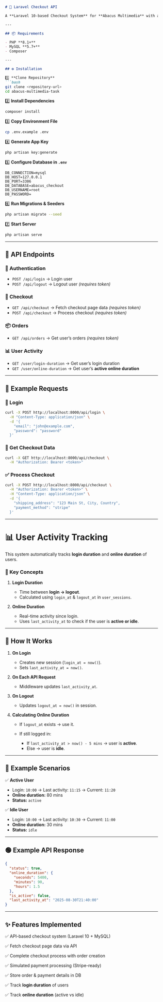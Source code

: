 ````markdown
# 🚀 Laravel Checkout API

A **Laravel 10-based Checkout System** for **Abacus Multimedia** with authentication, order processing, and **user activity tracking** (login & online duration).

---

## 📦 Requirements

- PHP **8.1+**
- MySQL **5.7+**
- Composer

---

## ⚙️ Installation

1️⃣ **Clone Repository**
```bash
git clone <repository-url>
cd abacus-multimedia-task
````

2️⃣ **Install Dependencies**

```bash
composer install
```

3️⃣ **Copy Environment File**

```bash
cp .env.example .env
```

4️⃣ **Generate App Key**

```bash
php artisan key:generate
```

5️⃣ **Configure Database in `.env`**

```env
DB_CONNECTION=mysql
DB_HOST=127.0.0.1
DB_PORT=3306
DB_DATABASE=abacus_checkout
DB_USERNAME=root
DB_PASSWORD=
```

6️⃣ **Run Migrations & Seeders**

```bash
php artisan migrate --seed
```

7️⃣ **Start Server**

```bash
php artisan serve
```

---

## 🔑 API Endpoints

### 🧑 Authentication

* `POST /api/login` → Login user
* `POST /api/logout` → Logout user *(requires token)*

### 🛒 Checkout

* `GET /api/checkout` → Fetch checkout page data *(requires token)*
* `POST /api/checkout` → Process checkout *(requires token)*

### 📦 Orders

* `GET /api/orders` → Get user’s orders *(requires token)*

### 📊 User Activity

* `GET /user/login-duration` → Get user’s login duration
* `GET /user/online-duration` → Get user’s **active online duration**

---

## 📌 Example Requests

### 🔐 Login

```bash
curl -X POST http://localhost:8000/api/login \
  -H "Content-Type: application/json" \
  -d '{
    "email": "john@example.com",
    "password": "password"
  }'
```

### 🛒 Get Checkout Data

```bash
curl -X GET http://localhost:8000/api/checkout \
  -H "Authorization: Bearer <token>"
```

### ✅ Process Checkout

```bash
curl -X POST http://localhost:8000/api/checkout \
  -H "Authorization: Bearer <token>" \
  -H "Content-Type: application/json" \
  -d '{
    "shipping_address": "123 Main St, City, Country",
    "payment_method": "stripe"
  }'
```

---

# 📊 User Activity Tracking

This system automatically tracks **login duration** and **online duration** of users.

### 🔹 Key Concepts

1. **Login Duration**

   * Time between **login → logout**.
   * Calculated using `login_at` & `logout_at` in `user_sessions`.

2. **Online Duration**

   * Real-time activity since login.
   * Uses `last_activity_at` to check if the user is **active or idle**.

---

## 🔄 How It Works

1. **On Login**

   * Creates new session (`login_at = now()`).
   * Sets `last_activity_at = now()`.

2. **On Each API Request**

   * Middleware updates `last_activity_at`.

3. **On Logout**

   * Updates `logout_at = now()` in session.

4. **Calculating Online Duration**

   * If `logout_at` exists → use it.
   * If still logged in:

     * If `last_activity_at > now() - 5 mins` → user is **active**.
     * Else → user is **idle**.

---

## 📖 Example Scenarios

✅ **Active User**

* Login: `10:00` → Last activity: `11:15` → Current: `11:20`
* **Online duration:** 80 mins
* **Status:** `active`

✅ **Idle User**

* Login: `10:00` → Last activity: `10:30` → Current: `11:00`
* **Online duration:** 30 mins
* **Status:** `idle`

---

## 🟢 Example API Response

```json
{
  "status": true,
  "online_duration": {
    "seconds": 5400,
    "minutes": 90,
    "hours": 1.5
  },
  "is_active": false,
  "last_activity_at": "2025-08-30T21:40:00"
}
```

---

## ✨ Features Implemented

✅ API-based checkout system (Laravel 10 + MySQL)

✅ Fetch checkout page data via API

✅ Complete checkout process with order creation

✅ Simulated payment processing (Stripe-ready)

✅ Store order & payment details in DB

✅ Track **login duration** of users

✅ Track **online duration** (active vs idle)




